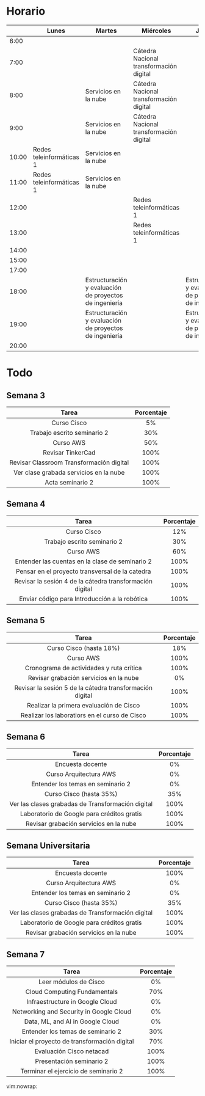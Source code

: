 # Horario

|       | Lunes                    | Martes                                                 | Miércoles                               | Jueves                                                 | Viernes                  | Sábado                     |
|-------|--------------------------|--------------------------------------------------------|-----------------------------------------|--------------------------------------------------------|--------------------------|----------------------------|
| 6:00  |                          |                                                        |                                         |                                                        |                          |                            |
| 7:00  |                          |                                                        | Cátedra Nacional transformación digital |                                                        |                          |                            |
| 8:00  |                          | Servicios en la nube                                   | Cátedra Nacional transformación digital |                                                        |                          | Introducción a la robótica |
| 9:00  |                          | Servicios en la nube                                   | Cátedra Nacional transformación digital |                                                        |                          | Introducción a la robótica |
| 10:00 | Redes teleinformáticas 1 | Servicios en la nube                                   |                                         |                                                        |                          | Introducción a la robótica |
| 11:00 | Redes teleinformáticas 1 | Servicios en la nube                                   |                                         |                                                        |                          | Introducción a la robótica |
| 12:00 |                          |                                                        | Redes teleinformáticas 1                |                                                        | Redes teleinformáticas 1 |                            |
| 13:00 |                          |                                                        | Redes teleinformáticas 1                |                                                        | Redes teleinformáticas 1 |                            |
| 14:00 |                          |                                                        |                                         |                                                        |                          |                            |
| 15:00 |                          |                                                        |                                         |                                                        |                          |                            |
| 17:00 |                          |                                                        |                                         |                                                        |                          |                            |
| 18:00 |                          | Estructuración y evaluación de proyectos de ingeniería |                                         | Estructuración y evaluación de proyectos de ingeniería |                          |                            |
| 19:00 |                          | Estructuración y evaluación de proyectos de ingeniería |                                         | Estructuración y evaluación de proyectos de ingeniería |                          |                            |
| 20:00 |                          |                                                        |                                         |                                                        |                          |                            |

# Todo

## Semana 3

| Tarea                                                           | Porcentaje |
|:---------------------------------------------------------------:|:----------:|
| Curso Cisco                                                     | 5%         |
| Trabajo escrito seminario 2                                     | 30%        |
| Curso AWS                                                       | 50%        |
| Revisar TinkerCad                                               | 100%       |
| Revisar Classroom Transformación digital                        | 100%       |
| Ver clase grabada servicios en la nube                          | 100%       |
| Acta seminario 2                                                | 100%       |

## Semana 4

| Tarea                                                           | Porcentaje |
|:---------------------------------------------------------------:|:----------:|
| Curso Cisco                                                     | 12%        |
| Trabajo escrito seminario 2                                     | 30%        |
| Curso AWS                                                       | 60%        |
| Entender las cuentas en la clase de seminario 2                 | 100%       |
| Pensar en el proyecto transversal de la catedra                 | 100%       |
| Revisar la sesión 4 de la cátedra transformación digital        | 100%       |
| Enviar código para Introducción a la robótica                   | 100%       |

## Semana 5

| Tarea                                                           | Porcentaje |
|:---------------------------------------------------------------:|:----------:|
| Curso Cisco (hasta 18%)                                         | 18%        |
| Curso AWS                                                       | 100%       |
| Cronograma de actividades y ruta crítica                        | 100%       |
| Revisar grabación servicios en la nube                          | 0%         |
| Revisar la sesión 5 de la cátedra transformación digital        | 100%       |
| Realizar la primera evaluación de Cisco                         | 100%       |
| Realizar los laboratiors en el curso de Cisco                   | 100%       |

## Semana 6

| Tarea                                                           | Porcentaje |
|:---------------------------------------------------------------:|:----------:|
| Encuesta docente                                                | 0%         |
| Curso Arquitectura AWS                                          | 0%         |
| Entender los temas en seminario 2                               | 0%         |
| Curso Cisco (hasta 35%)                                         | 35%        |
| Ver las clases grabadas de Transformación digital               | 100%       |
| Laboratorio de Google para créditos gratis                      | 100%       |
| Revisar grabación servicios en la nube                          | 100%       |

## Semana Universitaria

| Tarea                                                           | Porcentaje |
|:---------------------------------------------------------------:|:----------:|
| Encuesta docente                                                | 100%       |
| Curso Arquitectura AWS                                          | 0%         |
| Entender los temas en seminario 2                               | 0%         |
| Curso Cisco (hasta 35%)                                         | 35%        |
| Ver las clases grabadas de Transformación digital               | 100%       |
| Laboratorio de Google para créditos gratis                      | 100%       |
| Revisar grabación servicios en la nube                          | 100%       |

## Semana 7

| Tarea                                                           | Porcentaje |
|:---------------------------------------------------------------:|:----------:|
| Leer módulos de Cisco                                           | 0%         |
| Cloud Computing Fundamentals                                    | 70%        |
| Infraestructure in Google Cloud                                 | 0%         |
| Networking and Security in Google Cloud                         | 0%         |
| Data, ML, and AI in Google Cloud                                | 0%         |
| Entender los temas de seminario 2                               | 30%        |
| Iniciar el proyecto de transformación digital                   | 70%        |
| Evaluación Cisco netacad                                        | 100%       |
| Presentación seminario 2                                        | 100%       |
| Terminar el ejercicio de seminario 2                            | 100%       |

vim:nowrap:
